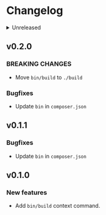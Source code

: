 # Changelog

<details>
<summary>Unreleased</summary>

### BREAKING CHANGES

### New features

### Bugfixes

</details>

## v0.2.0

### BREAKING CHANGES

- Move `bin/build` to `./build`

### Bugfixes

- Update `bin` in `composer.json`

## v0.1.1

### Bugfixes

- Update `bin` in `composer.json`

## v0.1.0

### New features

- Add `bin/build` context command.